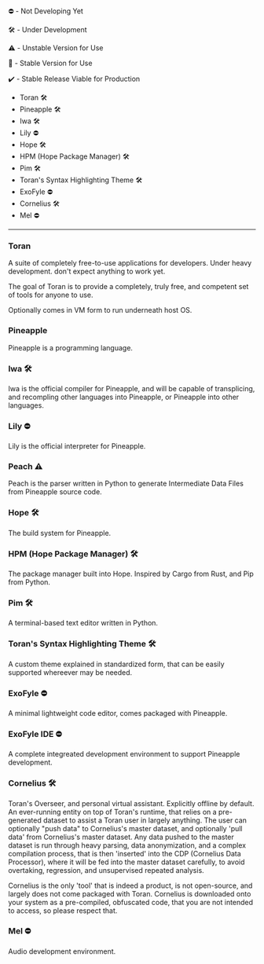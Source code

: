 :no_entry: - Not Developing Yet

:hammer_and_wrench:	- Under Development

:warning: - Unstable Version for Use

:pineapple: - Stable Version for Use

:heavy_check_mark: - Stable Release Viable for Production

 - Toran :hammer_and_wrench:
 - Pineapple :hammer_and_wrench:
 - Iwa :hammer_and_wrench:
 - Lily :no_entry:
 - Hope :hammer_and_wrench:
 - HPM (Hope Package Manager) :hammer_and_wrench:
 - Pim :hammer_and_wrench:
 - Toran's Syntax Highlighting Theme :hammer_and_wrench:
 - ExoFyle :no_entry:
 - Cornelius :hammer_and_wrench:
 - Mel :no_entry:

---

### Toran
A suite of completely free-to-use applications for developers. Under heavy development. don't expect anything to work yet.

The goal of Toran is to provide a completely, truly free, and competent set of tools for anyone to use.

Optionally comes in VM form to run underneath host OS.

### Pineapple
Pineapple is a programming language.

### Iwa :hammer_and_wrench:
Iwa is the official compiler for Pineapple, and will be capable of transplicing, and recompling other languages into Pineapple, or Pineapple into other languages.

### Lily :no_entry:
Lily is the official interpreter for Pineapple.

### Peach :warning:
Peach is the parser written in Python to generate Intermediate Data Files from Pineapple source code.

### Hope :hammer_and_wrench:
The build system for Pineapple.

### HPM (Hope Package Manager) :hammer_and_wrench:
The package manager built into Hope. Inspired by Cargo from Rust, and Pip from Python.

### Pim :hammer_and_wrench:
A terminal-based text editor written in Python.

### Toran's Syntax Highlighting Theme :hammer_and_wrench:
A custom theme explained in standardized form, that can be easily supported whereever may be needed.

### ExoFyle :no_entry:
A minimal lightweight code editor, comes packaged with Pineapple.

### ExoFyle IDE :no_entry:
A complete integreated development environment to support Pineapple development.

### Cornelius :hammer_and_wrench:
Toran's Overseer, and personal virtual assistant. Explicitly offline by default. An ever-running entity on top of Toran's runtime, that relies on a pre-generated dataset to assist a Toran user in largely anything. The user can optionally "push data" to Cornelius's master dataset, and optionally 'pull data' from Cornelius's master dataset. Any data pushed to the master dataset is run through heavy parsing, data anonymization, and a complex compilation process, that is then 'inserted' into the CDP (Cornelius Data Processor), where it will be fed into the master dataset carefully, to avoid overtaking, regression, and unsupervised repeated analysis.

Cornelius is the only 'tool' that is indeed a product, is not open-source, and largely does not come packaged with Toran. Cornelius is downloaded onto your system as a pre-compiled, obfuscated code, that you are not intended to access, so please respect that.

### Mel :no_entry:
Audio development environment.
